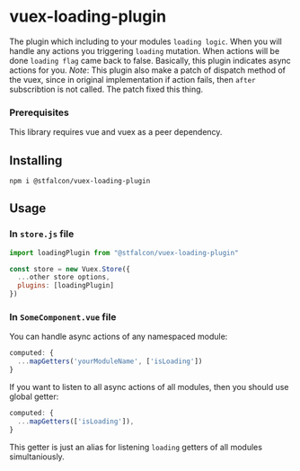 # vuex-loading-plugin

The plugin which including to your modules `loading logic`. When you will handle any actions you triggering `loading` mutation. When actions will be done `loading flag` came back to false. Basically, this plugin indicates async actions for you.
_Note_: This plugin also make a patch of dispatch method of the vuex, since in original implementation if action fails, then `after` subscribtion is not called. The patch fixed this thing.

### Prerequisites

This library requires vue and vuex as a peer dependency.

## Installing

```shell
npm i @stfalcon/vuex-loading-plugin
```

## Usage

### In `store.js` file

```js
import loadingPlugin from "@stfalcon/vuex-loading-plugin"

const store = new Vuex.Store({
  ...other store options,
  plugins: [loadingPlugin]
})
```

### In `SomeComponent.vue` file

You can handle async actions of any namespaced module:
```js
computed: {
  ...mapGetters('yourModuleName', ['isLoading'])
}
```

If you want to listen to all async actions of all modules, then you should use global getter:
```js
computed: {
  ...mapGetters(['isLoading']),
}
```
This getter is just an alias for listening `loading` getters of all modules simultaniously.

